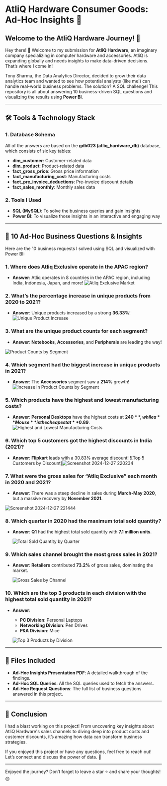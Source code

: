 # AtliQ Hardware Consumer Goods: Ad-Hoc Insights 🚀

## Welcome to the AtliQ Hardware Journey! 🎉

Hey there! 👋 Welcome to my submission for **AtliQ Hardware**, an imaginary company specializing in computer hardware and accessories. AtliQ is expanding globally and needs insights to make data-driven decisions. That’s where I come in!

Tony Sharma, the Data Analytics Director, decided to grow their data analytics team and wanted to see how potential analysts (like me!) can handle real-world business problems. The solution? A SQL challenge! This repository is all about answering 10 business-driven SQL questions and visualizing the results using **Power BI**.

---

## 🛠️ Tools & Technology Stack

### **1. Database Schema**
All of the answers are based on the **gdb023 (atliq_hardware_db)** database, which consists of six key tables:

- **dim_customer**: Customer-related data
- **dim_product**: Product-related data
- **fact_gross_price**: Gross price information
- **fact_manufacturing_cost**: Manufacturing costs
- **fact_pre_invoice_deductions**: Pre-invoice discount details
- **fact_sales_monthly**: Monthly sales data

### **2. Tools I Used**
- **SQL (MySQL)**: To solve the business queries and gain insights
- **Power BI**: To visualize those insights in an interactive and engaging way

---

## 🚀 10 Ad-Hoc Business Questions & Insights

Here are the 10 business requests I solved using SQL and visualized with Power BI:

### 1. **Where does Atliq Exclusive operate in the APAC region?**
- **Answer**: Atliq operates in 8 countries in the APAC region, including India, Indonesia, Japan, and more!
  ![Atliq Exclusive Market](https://github.com/user-attachments/assets/155e5ba8-6951-48be-83f5-671dd57723a2)


### 2. **What’s the percentage increase in unique products from 2020 to 2021?**
- **Answer**: Unique products increased by a strong **36.33%**!
  ![Unique Product Increase](https://github.com/user-attachments/assets/efa5a590-62b9-4eb1-aafd-2965b3b0f576)



### 3. **What are the unique product counts for each segment?**
- **Answer**: **Notebooks**, **Accessories**, and **Peripherals** are leading the way!
  
 ![Product Counts by Segment](https://github.com/user-attachments/assets/6e4ccfa1-cc23-4c48-a8e7-545204e594e9)


### 4. **Which segment had the biggest increase in unique products in 2021?**
- **Answer**: The **Accessories** segment saw a **214%** growth!
  ![Increase in Product Counts by Segment](https://github.com/user-attachments/assets/46097107-7ddd-4d5c-8169-4d24848be3e0)


### 5. **Which products have the highest and lowest manufacturing costs?**
- **Answer**: **Personal Desktops** have the highest costs at **$240**, while a **Mouse** is the cheapest at **$0.89**.
  ![Highest and Lowest Manufacturing Costs](https://github.com/user-attachments/assets/7e92e6fc-c648-4bba-b6a3-9c26e7ae9ea3)


### 6. **Which top 5 customers got the highest discounts in India (2021)?**
- **Answer**: **Flipkart** leads with a 30.83% average discount!
  ![Top 5 Customers by Discount]![Screenshot 2024-12-27 220234](https://github.com/user-attachments/assets/09a20433-a092-4a7e-949c-4bacbe8a7fdb)


### 7. **What were the gross sales for “Atliq Exclusive” each month in 2020 and 2021?**
- **Answer**: There was a steep decline in sales during **March-May 2020**, but a massive recovery by **November 2021**.
  
![Screenshot 2024-12-27 221444](https://github.com/user-attachments/assets/2e1554f1-0363-4273-81a3-c6c043a548d0)


### 8. **Which quarter in 2020 had the maximum total sold quantity?**
- **Answer**: **Q1** had the highest total sold quantity with **7.1 million units**.

  ![Total Sold Quantity by Quarter](https://github.com/user-attachments/assets/0e2e14b5-2617-4c01-a5d7-f01259ed6de4)


### 9. **Which sales channel brought the most gross sales in 2021?**
- **Answer**: **Retailers** contributed **73.2%** of gross sales, dominating the market.

  ![Gross Sales by Channel](https://github.com/user-attachments/assets/8ad5867f-b714-4cb5-9c9b-047a6e5a7796)

### 10. **Which are the top 3 products in each division with the highest total sold quantity in 2021?**
- **Answer**: 
  - **PC Division**: Personal Laptops
  - **Networking Division**: Pen Drives
  - **P&A Division**: Mice
    
  ![Top 3 Products by Division](https://github.com/user-attachments/assets/6340c569-c93f-4226-ae65-7341a7f3b5f3)


---

## 📄 Files Included

- **Ad-Hoc Insights Presentation PDF**: A detailed walkthrough of the findings.
- **Ad-Hoc SQL Queries**: All the SQL queries used to fetch the answers.
- **Ad-Hoc Request Questions**: The full list of business questions answered in this project.

---

## 🚀 Conclusion

I had a blast working on this project! From uncovering key insights about AtliQ Hardware's sales channels to diving deep into product costs and customer discounts, it’s amazing how data can transform business strategies.

If you enjoyed this project or have any questions, feel free to reach out! Let’s connect and discuss the power of data. 💬

---

Enjoyed the journey? Don’t forget to leave a star ⭐ and share your thoughts! 😊
